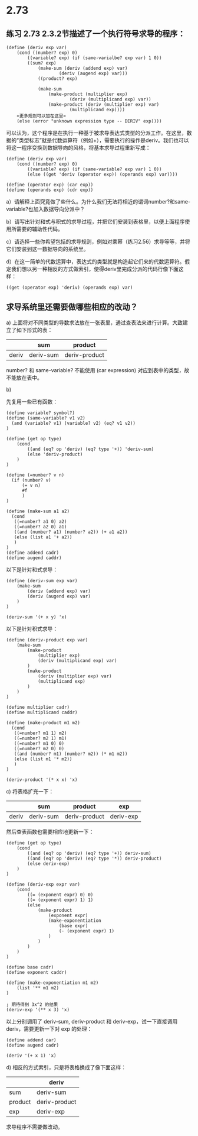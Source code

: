 # 2.73

## 练习 2.73 2.3.2节描述了一个执行符号求导的程序：

```
(define (deriv exp var)
    (cond ((number? exp) 0)
        ((variable? exp) (if (same-varialbe? exp var) 1 0))
        ((sum? exp)
            (make-sum (deriv (addend exp) var)
                    (deriv (augend exp) var)))
            ((product? exp)
            
            (make-sum
                (make-product (multiplier exp)
                        (deriv (multiplicand exp) var))
                (make-product (deriv (multiplier exp) var)
                        (multiplicand exp))))
    <更多规则可以加在这里>
    (else (error "unknown expression type -- DERIV" exp))))
```

可以认为，这个程序是在执行一种基于被求导表达式类型的分派工作。在这里，数据的“类型标志”就是代数运算符（例如+），需要执行的操作是deriv。我们也可以将这一程序变换到数据导向的风格，将基本求导过程重新写成：

```eval-scheme
(define (deriv exp var)
    (cond ((number? exp) 0)
        ((variable? exp) (if (same-variable? exp var) 1 0))
        (else ((get 'deriv (operator exp)) (operands exp) var))))

(define (operator exp) (car exp))
(define (operands exp) (cdr exp))
```

a）请解释上面究竟做了些什么。为什么我们无法将相近的谓词number?和same-variable?也加入数据导向分派中？

b）请写出针对和式与积式的求导过程，并把它们安装到表格里，以便上面程序使用所需要的辅助性代码。

c）请选择一些你希望包括的求导规则，例如对乘幂（练习2.56）求导等等，并将它们安装到这一数据导向的系统里。

d）在这一简单的代数运算中，表达式的类型就是构造起它们来的代数运算符。假定我们想以另一种相反的方式做索引，使得deriv里完成分派的代码行像下面这样：

```
((get (operator exp) 'deriv) (operands exp) var)
```

求导系统里还需要做哪些相应的改动？
----

a) 上面将对不同类型的导数求法放在一张表里，通过查表法来进行计算。大致建立了如下形式的表：

|    |  sum  |  product   |
|----|----|----|
| deriv |  deriv-sum  | deriv-product   |

number? 和 same-variable? 不能使用 (car expression) 对应到表中的类型，故不能放在表中。


b) 

先复用一些已有函数：

```eval-scheme
(define variable? symbol?)
(define (same-variable? v1 v2)
  (and (variable? v1) (variable? v2) (eq? v1 v2))
)

(define (get op type)
    (cond
        ((and (eq? op 'deriv) (eq? type '+)) 'deriv-sum)
        (else 'deriv-product)
    )
)

(define (=number? v n)
  (if (number? v)
      (= v n)
      #f
      )
)

(define (make-sum a1 a2) 
  (cond 
   ((=number? a1 0) a2)
   ((=number? a2 0) a1)
   ((and (number? a1) (number? a2)) (+ a1 a2))
   (else (list a1 '+ a2))
   )
)
(define addend cadr)
(define augend caddr)

```

以下是针对和式求导：

```eval-scheme
(define (deriv-sum exp var)
    (make-sum 
        (deriv (addend exp) var)
        (deriv (augend exp) var)
    )
)

(deriv-sum '(+ x y) 'x)
```

以下是针对积式求导：

```eval-scheme
(define (deriv-product exp var)
    (make-sum
        (make-product 
            (multiplier exp)
            (deriv (multiplicand exp) var)
        )
        (make-product
            (deriv (multiplier exp) var)
            (multiplicand exp)
        )
    )
)

(define multiplier cadr)
(define multiplicand caddr)

(define (make-product m1 m2)
  (cond
   ((=number? m1 1) m2)
   ((=number? m2 1) m1)
   ((=number? m1 0) 0)
   ((=number? m2 0) 0)
   ((and (number? m1) (number? m2)) (* m1 m2)) 
   (else (list m1 '* m2))
   )
)

(deriv-product '(* x x) 'x)
```

c) 将表格扩充一下：

|    |  sum  |  product   | exp |
|----|----|----| --- |
| deriv |  deriv-sum  | deriv-product   | deriv-exp |

然后查表函数也需要相应地更新一下：

```eval-scheme
(define (get op type)
    (cond
        ((and (eq? op 'deriv) (eq? type '+)) deriv-sum)
        ((and (eq? op 'deriv) (eq? type '*)) deriv-product)
        (else deriv-exp)
    )
)
```

```eval-scheme
(define (deriv-exp expr var)
    (cond
        ((= (exponent expr) 0) 0)
        ((= (exponent expr) 1) 1)
        (else 
            (make-product
                (exponent expr)
                (make-exponentiation
                    (base expr)
                    (- (exponent expr) 1)
                )
            )
        )
    )
)

(define base cadr)
(define exponent caddr)

(define (make-exponentiation m1 m2)
    (list '** m1 m2)
)

; 期待得到 3x^2 的结果
(deriv-exp '(** x 3) 'x)
```

以上分别调用了 deriv-sum, deriv-product 和 deriv-exp，试一下直接调用 deriv，需要更新一下对 exp 的处理：

```eval-scheme
(define addend car)
(define augend cadr)

(deriv '(+ x 1) 'x)
```

d) 相反的方式索引，只是将表格换成了像下面这样：

|    |  deriv  | 
|----|----|
| sum |  deriv-sum  |
| product | deriv-product |
| exp | deriv-exp

求导程序不需要做改动。